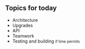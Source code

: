 ## Topics for today

- Architecture
- Upgrades
- API
- Teamwork
- Testing and building <small>if time permits</small>
